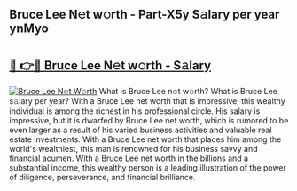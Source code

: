 ## Bruce Lee N𝚎t w𝚘rth - Part-X5y S𝚊lary per year ynMyo

# <h2><a href="http://gc4b34u.nevu.top/?p=Bruce+Lee">🔗 👉🔴 Bruce Lee N𝚎t w𝚘rth - S𝚊lary</a></h2>

[![Bruce Lee N𝚎t W𝚘rth](https://i.imgur.com/Oavwk0R.jpeg)](http://gc4b34u.nevu.top/?p=Bruce+Lee)
What is Bruce Lee n𝚎t w𝚘rth? What is Bruce Lee s𝚊lary per year?
With a Bruce Lee net worth that is impressive, this wealthy individual is among the richest in his professional circle. His salary is impressive, but it is dwarfed by Bruce Lee net worth, which is rumored to be even larger as a result of his varied business activities and valuable real estate investments. With a Bruce Lee net worth that places him among the world's wealthiest, this man is renowned for his business savvy and financial acumen. With a Bruce Lee net worth in the billions and a substantial income, this wealthy person is a leading illustration of the power of diligence, perseverance, and financial brilliance.
